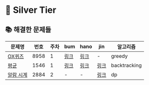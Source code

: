 # 🥈 Silver Tier


## 📚 해결한 문제들

| 문제명 | 번호 | 주차 | bum | hano | jin | 알고리즘 |
|--------|------|--------|--------|--------|--------|------|
| [OX퀴즈](https://www.acmicpc.net/problem/8958) | 8958 | 1 | [링크](#) | [링크](#) | - | greedy |
| [평균](https://www.acmicpc.net/problem/1546) | 1546 | 1 | [링크](#) | [링크](#) | [링크](#) | backtracking |
| [알람 시계](https://www.acmicpc.net/problem/2884) | 2884 | 2 | - | - | [링크](#) | dp |